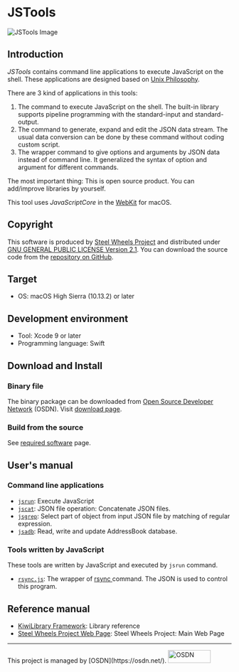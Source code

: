 # JSTools

![JSTools Image](https://github.com/steelwheels/JSTools/blob/master/Document/images/JSTools-ScreenShot-1.png)

## Introduction
*JSTools* contains command line applications to execute JavaScript on the shell.
These applications are designed based on [Unix Philosophy](https://en.wikipedia.org/wiki/Unix_philosophy).

There are 3 kind of applications in this tools:
1. The command to execute JavaScript on the shell. The built-in library supports pipeline programming with the standard-input and standard-output.
2. The command to generate, expand and edit the JSON data stream. The usual data conversion can be done by these command without coding custom script.
3. The wrapper command to give options and arguments by JSON data instead of command line.
It generalized the syntax of option and argument for different commands.

The most important thing: This is open source product. You can add/improve libraries by yourself.

This tool uses *JavaScriptCore* in the [WebKit](https://en.wikipedia.org/wiki/WebKit) for macOS.

## Copyright
This software is produced by [Steel Wheels Project](http://steelwheels.github.io) and distributed under
[GNU GENERAL PUBLIC LICENSE Version 2.1](https://www.gnu.org/licenses/old-licenses/gpl-2.0.en.html#SEC1). You can download the source code from the [repository on GitHub](https://github.com/steelwheels/JSRunner).

## Target
* OS: macOS High Sierra (10.13.2) or later

## Development environment
* Tool: Xcode 9 or later
* Programming language: Swift

## Download and Install
### Binary file
The binary package can be downloaded from [Open Source Developer Network](https://osdn.net) (OSDN). Visit [download page](https://osdn.net/projects/jstools/releases/).

### Build from the source
See [required software](https://github.com/steelwheels/JSTools/blob/master/Document/software.md) page.

## User's manual
### Command line applications
* [`jsrun`](https://github.com/steelwheels/JSTools/blob/master/Document/jsrun-man.md): Execute JavaScript
* [`jscat`](https://github.com/steelwheels/JSTools/blob/master/Document/jscat-man.md): JSON file operation: Concatenate JSON files.
* [`jsgrep`](https://github.com/steelwheels/JSTools/blob/master/Document/jsgrep-man.md): Select part of object from input JSON file by matching of regular expression.
* [`jsadb`](https://github.com/steelwheels/JSTools/blob/master/Document/jsadb-man.md): Read, write and update AddressBook database.

### Tools written by JavaScript
These tools are written by JavaScript and executed by `jsrun` command.
* [`rsync.js`](https://github.com/steelwheels/JSTools/blob/master/Document/rsync-js.md): The wrapper of [rsync ](https://developer.apple.com/legacy/library/documentation/Darwin/Reference/ManPages/man1/rsync.1.html) command.
The JSON is used to control this program.

## Reference manual
* [KiwiLibrary Framework](https://github.com/steelwheels/KiwiScript/blob/master/KiwiLibrary/README.md): Library reference
* [Steel Wheels Project Web Page](http://steelwheels.github.io): Steel Wheels Project: Main Web Page

<hr/>
This project is managed by [OSDN](https://osdn.net/).
<a href="https://osdn.net/">
  <img src="https://osdn.net/sflogo.php?group_id=10809&type=1" width="96" height="29" border="0" alt="OSDN" />
</a>

